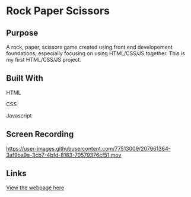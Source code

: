 # Rock Paper Scissors

## Purpose
A rock, paper, scissors game created using front end developement foundations, especially focusing on using HTML/CSS/JS together. This is my first HTML/CSS/JS project. 


## Built With
HTML

CSS

Javascript

## Screen Recording

https://user-images.githubusercontent.com/77513009/207961364-3af9ba9a-3cb7-4bfd-8183-70579376cf51.mov

## Links
[View the webpage here](https://laibajavaid.github.io/rockPaperScissors/)
